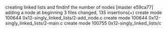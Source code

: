 creating linked lists and findinf the number of nodes
[master e59ca77] adding a node at beginning
 3 files changed, 135 insertions(+)
 create mode 100644 0x12-singly_linked_lists/2-add_node.c
 create mode 100644 0x12-singly_linked_lists/2-main.c
 create mode 100755 0x12-singly_linked_lists/c
